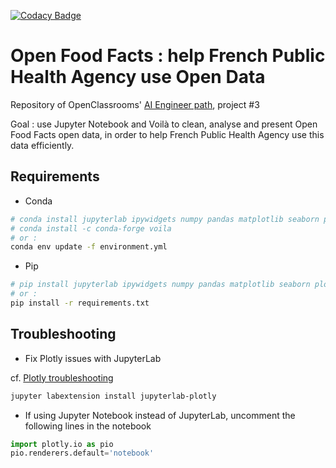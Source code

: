 [![Codacy Badge](https://app.codacy.com/project/badge/Grade/dbacd5a1e5a64c41875d250d7eac59c0)](https://www.codacy.com/gh/fleuryc/oc_ingenieur-ia_P3-Preparez-des-donnees-pour-un-organisme-de-sante-publique/dashboard)

# Open Food Facts : help French Public Health Agency use Open Data

Repository of OpenClassrooms' [AI Engineer path](https://openclassrooms.com/fr/paths/188-ingenieur-ia), project #3

Goal : use Jupyter Notebook and Voilà to clean, analyse and present Open Food Facts open data, in order to help French Public Health Agency use this data efficiently.

## Requirements

-  Conda

````bash
# conda install jupyterlab ipywidgets numpy pandas matplotlib seaborn plotly statsmodels sklearn
# conda install -c conda-forge voila
# or :
conda env update -f environment.yml
````

-  Pip

```bash
# pip install jupyterlab ipywidgets numpy pandas matplotlib seaborn plotly statsmodels sklearn voila
# or :
pip install -r requirements.txt
```

## Troubleshooting

-  Fix Plotly issues with JupyterLab

cf. [Plotly troubleshooting](https://plotly.com/python/troubleshooting/#jupyterlab-problems)

```bash
jupyter labextension install jupyterlab-plotly
```

-  If using Jupyter Notebook instead of JupyterLab, uncomment the following lines in the notebook

````python
import plotly.io as pio
pio.renderers.default='notebook'
````
